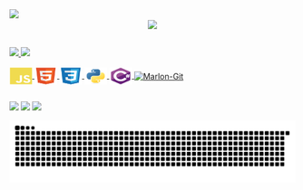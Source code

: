 <img src="https://komarev.com/ghpvc/?username=MarllonMendez&color=blueviolet&style=flat">
<div align='center'>
    <a href="https://github.com/MarllonMendez">
    <img src="https://readme-typing-svg.herokuapp.com?color=%23B836F7&center=true&vCenter=true&multiline=true&width=600&height=70&lines=Hello,+World!;My+name+is+Marlon%2C+and+I'm+a+Front-End+Developer">
</div>

##

 <div>
  <a href="https://github.com/marllonmendez">
  <img height="150em" src="https://github-readme-stats.vercel.app/api?username=marllonmendez&show_icons=true&theme=tokyonight&include_all_commits=true&count_private=true"/>
  <img height="150em" src="https://github-readme-stats.vercel.app/api/top-langs/?username=marllonmendez&layout=compact&langs_count=7&theme=tokyonight"/>
</div>

<div style="display: inline_block"><br>
  <img align="center" alt="Marlon-JS" height="30" width="40" src="https://raw.githubusercontent.com/devicons/devicon/master/icons/javascript/javascript-plain.svg">
  <img align="center" alt="Marlon-HTML" height="30" width="40" src="https://raw.githubusercontent.com/devicons/devicon/master/icons/html5/html5-original.svg">
  <img align="center" alt="Marlon-CSS" height="30" width="40" src="https://raw.githubusercontent.com/devicons/devicon/master/icons/css3/css3-original.svg">
  <img align="center" alt="Marlon-Python" height="30" width="40" src="https://raw.githubusercontent.com/devicons/devicon/master/icons/python/python-original.svg">
  <img align="center" alt="Marlon-Csharp" height="30" width="40" src="https://raw.githubusercontent.com/devicons/devicon/master/icons/csharp/csharp-original.svg">
  <img align="center" alt="Marlon-Git" height="30"width="40" src="https://cdn.jsdelivr.net/gh/devicons/devicon/icons/git/git-original.svg"/>
</div>
 
##

<div> 
  <a href="https://instagram.com/marllonmendez" target="_blank"><img src="https://img.shields.io/badge/-Instagram-%23E4405F?style=for-the-badge&logo=instagram&logoColor=white" target="_blank"></a>
  <a href = "mailto:marlonmendesor@gmail.com"><img src="https://img.shields.io/badge/-Gmail-%23333?style=for-the-badge&logo=gmail&logoColor=white" target="_blank"></a>
  <a href="https://www.linkedin.com/in/marlon-mendes-07830b21a" target="_blank"><img src="https://img.shields.io/badge/-LinkedIn-%230077B5?style=for-the-badge&logo=linkedin&logoColor=white" target="_blank"></a> 
    
  ![Snake animation](https://github.com/marllonmendez/marllonmendez/blob/output/github-contribution-grid-snake.svg)
    
</div>
